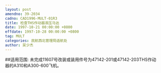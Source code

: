 ```yaml
---
layout: post
amendno: 39-2034
cadno: CAD1996-MULT-01R3
title: 检查THS作动器液压马达
date: 1997-10-21 00:00:00 +0800
effdate: 1997-10-28 00:00:00 +0800
tag: MULT
categories: 民航西北管理局适航处
author: 吴少杰
---
```


##适用范围:
未完成11607号改装或装用件号为47142-201或47142-203THS作动器的A310和A300-600飞机。

